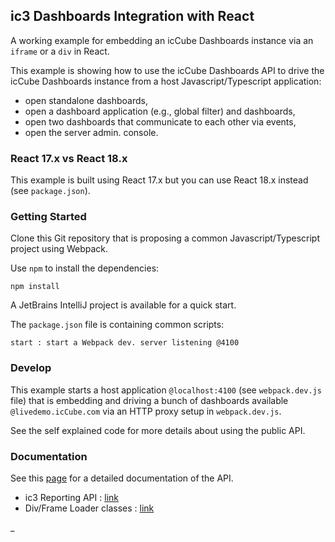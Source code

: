 ## ic3 Dashboards Integration with React

A working example for embedding an icCube Dashboards instance via an `iframe` or a `div` in React.

This example is showing how to use the icCube Dashboards API to drive the icCube Dashboards instance from a host
Javascript/Typescript application:

- open standalone dashboards,
- open a dashboard application (e.g., global filter) and dashboards,
- open two dashboards that communicate to each other via events,
- open the server admin. console.

### React 17.x vs React 18.x

This example is built using React 17.x but you can use React 18.x instead (see `package.json`).

### Getting Started

Clone this Git repository that is proposing a common Javascript/Typescript project using Webpack.

Use `npm` to install the dependencies:

    npm install

A JetBrains IntelliJ project is available for a quick start.

The `package.json` file is containing common scripts:

    start : start a Webpack dev. server listening @4100 

### Develop

This example starts a host application `@localhost:4100` (see `webpack.dev.js` file) that is embedding and driving a
bunch of dashboards available `@livedemo.icCube.com` via an HTTP proxy setup in `webpack.dev.js`.

See the self explained code for more details about using the public API.

### Documentation

See this [page](https://github.com/ic3-software/ic3-reporting-api/blob/main/doc/embed/Overview.md)
for a detailed documentation of the API.

- ic3 Reporting API : [link](https://github.com/ic3-software/ic3-reporting-api)
- Div/Frame Loader classes : [link](https://github.com/ic3-software/ic3-reporting-api/blob/main/src/Loader.ts)

_

